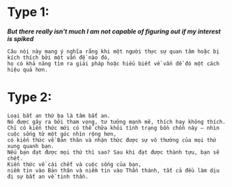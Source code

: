# Type 1:
***But there really isn't much I am not capable of figuring out if my interest is spiked***
```
Câu nói này mang ý nghĩa rằng khi một người thực sự quan tâm hoặc bị kích thích bởi một vấn đề nào đó,
họ có khả năng tìm ra giải pháp hoặc hiểu biết về vấn đề đó một cách hiệu quả hơn. 
```
# Type 2:
```
Loại bất an thứ ba là tâm bất an.
Nó được gây ra bởi tham vọng, tư tưởng mạnh mẽ, thích hay không thích.
Chỉ có kiến ​​thức mới có thể chữa khỏi tình trạng bồn chồn này – nhìn cuộc sống từ một góc nhìn rộng hơn,
có kiến ​​thức về Bản thân và nhận thức được sự vô thường của mọi thứ xung quanh bạn.
Nếu bạn đạt được mọi thứ thì sao? Sau khi đạt được thành tựu, bạn sẽ chết.
Kiến thức về cái chết và cuộc sống của bạn,
niềm tin vào Bản thân và niềm tin vào Thần thánh, tất cả đều làm dịu đi sự bất an về tinh thần.
```
